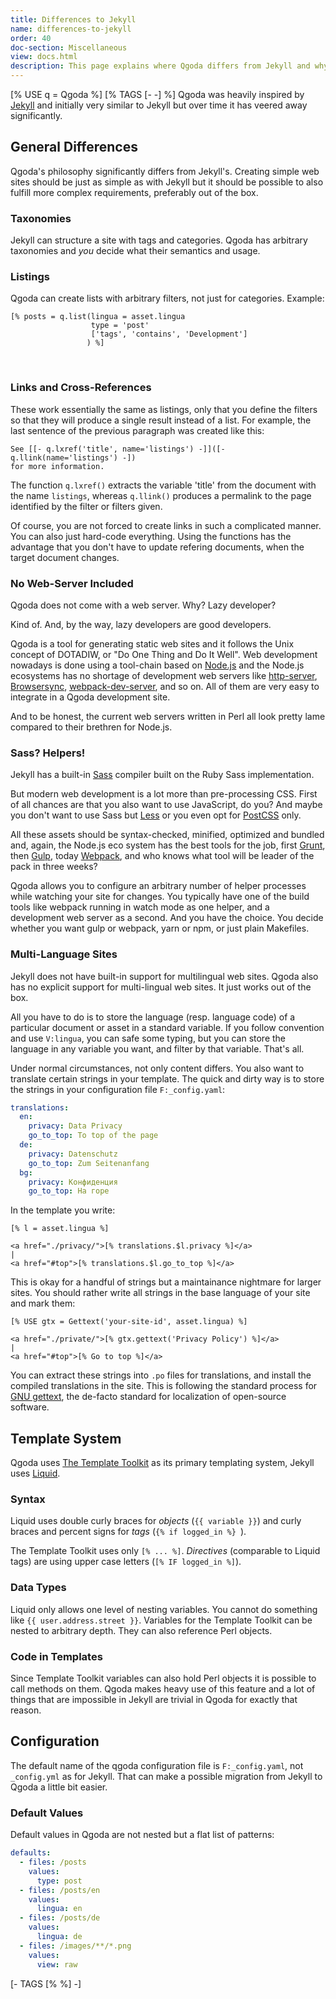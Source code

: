 ```yaml
---
title: Differences to Jekyll
name: differences-to-jekyll
order: 40
doc-section: Miscellaneous
view: docs.html
description: This page explains where Qgoda differs from Jekyll and why.
---
```

[% USE q = Qgoda %]
[% TAGS [- -] %]
Qgoda was heavily inspired by [Jekyll](https://jekyllrb.com/) and initially very similar to Jekyll but over time it has veered away significantly.

## General Differences

Qgoda's philosophy significantly differs from Jekyll's.  Creating simple web sites should be just as simple as with Jekyll but it should be possible to also fulfill more complex requirements, preferably out of the box.

### Taxonomies

Jekyll can structure a site with tags and categories.  Qgoda has arbitrary taxonomies and *you* decide what their semantics and usage.

### Listings

Qgoda can create lists with arbitrary filters, not just for categories.  Example:

```markup
[% posts = q.list(lingua = asset.lingua
                  type = 'post'
                  ['tags', 'contains', 'Development']
                 ) %]
```

<br>

### Links and Cross-References

These work essentially the same as listings, only that you define the filters so that they will produce a single result instead of a list.  For example, the last sentence of the previous paragraph was created like this:

```markup
See [[- q.lxref('title', name='listings') -]]([- q.llink(name='listings') -]) 
for more information.
```

The function `q.lxref()` extracts the variable 'title' from the document with the name `listings`, whereas `q.llink()` produces a permalink to the page identified by the filter or filters given.

Of course, you are not forced to create links in such a complicated manner.  You can also just hard-code everything.  Using the functions has the advantage that you don't have to update refering documents, when the target document changes.

### No Web-Server Included

Qgoda does not come with a web server.  Why? Lazy developer?

Kind of.  And, by the way, lazy developers are good developers.

Qgoda is a tool for generating static web sites and it follows the Unix concept of DOTADIW, or "Do One Thing and Do It Well".  Web development nowadays is done using a tool-chain based on [Node.js](https://nodejs.org/) and the Node.js ecosystems has no shortage of development web servers like [http-server](https://www.npmjs.com/package/http-server), [Browsersync](https://www.browsersync.io/), [webpack-dev-server](https://github.com/webpack/webpack-dev-server), and so on.  All of them are very easy to integrate in a Qgoda development site.

And to be honest, the current web servers written in Perl all look pretty lame compared to their brethren for Node.js.

### Sass? Helpers!

Jekyll has a built-in [Sass](http://sass-lang.com/) compiler built on the Ruby Sass implementation.

But modern web development is a lot more than pre-processing CSS.  First of all chances are that you also want to use JavaScript, do you? And maybe you don't want to use Sass but [Less](http://lesscss.org/) or you even opt for [PostCSS](http://postcss.org/) only.

All these assets should be syntax-checked, minified, optimized and bundled and, again, the Node.js eco system has the best tools for the job, first [Grunt](https://gruntjs.com/), then [Gulp](https://gulpjs.com/), today [Webpack](https://webpack.js.org/), and who knows what tool will be leader of the pack in three weeks?

Qgoda allows you to configure an arbitrary number of helper processes while watching your site for changes.  You typically have one of the build tools like webpack running in watch mode as one helper, and a development web server as a second.  And you have the choice.  You decide whether you want gulp or webpack, yarn or npm, or just plain Makefiles.

### Multi-Language Sites

Jekyll does not have built-in support for multilingual web sites.  Qgoda also has no explicit support for multi-lingual web sites.  It just works out of the box.

All you have to do is to store the language (resp. language code) of a particular document or asset in a standard variable.  If you follow convention and use `V:lingua`, you can safe some typing, but you can store the language in any variable you want, and filter by that variable.  That's all.

Under normal circumstances, not only content differs.  You also want to translate certain strings in your template.  The quick and dirty way is to store the strings in your configuration file `F:_config.yaml`:

```yaml
translations:
  en:
    privacy: Data Privacy
    go_to_top: To top of the page
  de:
    privacy: Datenschutz
    go_to_top: Zum Seitenanfang
  bg:
    privacy: Конфиденция
    go_to_top: На горе
```

In the template you write:

```markup
[% l = asset.lingua %]

<a href="./privacy/">[% translations.$l.privacy %]</a>
|
<a href="#top">[% translations.$l.go_to_top %]</a>
```

This is okay for a handful of strings but a maintainance nightmare for larger sites.  You should rather write all strings in the base language of your site and mark them:

```markup
[% USE gtx = Gettext('your-site-id', asset.lingua) %]

<a href="./private/">[% gtx.gettext('Privacy Policy') %]</a>
|
<a href="#top">[% Go to top %]</a>
```

You can extract these strings into `.po` files for translations, and install the compiled translations in the site.  This is following the standard process for [GNU gettext](https://www.gnu.org/software/gettext/), the de-facto standard for localization of open-source software.

## Template System

Qgoda uses [The Template Toolkit](http://www.template-toolkit.org/) as its primary templating system, Jekyll uses [Liquid](https://shopify.github.io/liquid/).

### Syntax

Liquid uses double curly braces for *objects* (`{{ variable }}`) and curly braces and percent signs for *tags* (`{% if logged_in %} `).

The Template Toolkit uses only `[% ... %]`.  *Directives* (comparable to Liquid tags) are using upper case letters (`[% IF logged_in %]`).

### Data Types

Liquid only allows one level of nesting variables.  You cannot do something like `{{ user.address.street }}`.  Variables for the Template Toolkit can be nested to arbitrary depth.  They can also reference Perl objects.

### Code in Templates

Since Template Toolkit variables can also hold Perl objects it is possible to call methods on them.  Qgoda makes heavy use of this feature and a lot of things that are impossible in Jekyll are trivial in Qgoda for exactly that reason.

## Configuration

The default name of the qgoda configuration file is `F:_config.yaml`, not `_config.yml` as for Jekyll.  That can make a possible migration from Jekyll to Qgoda  a little bit easier.

### Default Values

Default values in Qgoda are not nested but a flat list of patterns:

```yaml
defaults:
  - files: /posts
    values:
      type: post
  - files: /posts/en
    values:
      lingua: en
  - files: /posts/de
    values:
      lingua: de
  - files: /images/**/*.png
    values:
      view: raw
```

[- TAGS [% %] -]
